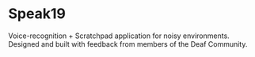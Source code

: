 # Speak19
Voice-recognition + Scratchpad application for noisy environments. Designed and built with feedback from members of the Deaf Community.
